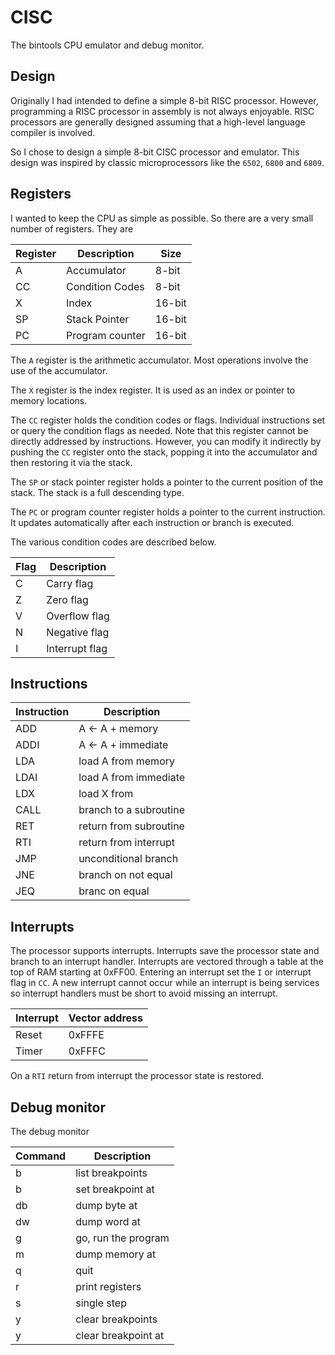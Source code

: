 # CISC

The bintools CPU emulator and debug monitor.

## Design

Originally I had intended to define a simple 8-bit RISC processor. However,
programming a RISC processor in assembly is not always enjoyable. RISC 
processors are generally designed assuming that a high-level language compiler 
is involved.

So I chose to design a simple 8-bit CISC processor and emulator. This design 
was inspired by classic microprocessors like the `6502`, `6800` and `6809`.

## Registers

I wanted to keep the CPU as simple as possible. So there are a very small 
number of registers. They are

Register | Description | Size
-------- | ----------- | ----
A | Accumulator | 8-bit
CC | Condition Codes | 8-bit
X | Index | 16-bit
SP | Stack Pointer | 16-bit
PC | Program counter | 16-bit

The `A` register is the arithmetic accumulator. Most operations involve the 
use of the accumulator.

The `X` register is the index register. It is used as an index or pointer to
memory locations.

The `CC` register holds the condition codes or flags. Individual instructions
set or query the condition flags as needed. Note that this register 
cannot be directly addressed by instructions. However, you can modify it 
indirectly by pushing the `CC` register onto the stack, popping it into the
accumulator and then restoring it via the stack.

The `SP` or stack pointer register holds a pointer to the current position of 
the stack. The stack is a full descending type.

The `PC` or program counter register holds a pointer to the current 
instruction. It updates automatically after each instruction or branch is 
executed.

The various condition codes are described below.

Flag | Description
---- | -----------
C | Carry flag
Z | Zero flag
V | Overflow flag
N | Negative flag
I | Interrupt flag

## Instructions

Instruction | Description
----------- | -----------
ADD | A <- A + memory
ADDI | A <- A + immediate
LDA | load A from memory
LDAI | load A from immediate
LDX | load X from 
CALL | branch to a subroutine
RET | return from subroutine
RTI | return from interrupt
JMP | unconditional branch
JNE | branch on not equal
JEQ | branc on equal

## Interrupts

The processor supports interrupts. Interrupts save the processor state and 
branch to an interrupt handler. Interrupts are vectored through a table at
the top of RAM starting at 0xFF00. Entering an interrupt set the `I` or 
interrupt flag in `CC`. A new interrupt cannot occur while an interrupt is 
being services so interrupt handlers must be short to avoid missing an 
interrupt.

Interrupt | Vector address
--------- | --------------
Reset | 0xFFFE
Timer | 0xFFFC

On a `RTI` return from interrupt the processor state is restored.

## Debug monitor

The debug monitor

Command | Description
------- | -----------
b | list breakpoints
b <name> | set breakpoint at <name>
db <name> | dump byte at <name>
dw <name> | dump word at <name>
g | go, run the program
m <name> | dump memory at <name>
q | quit
r | print registers
s | single step
y | clear breakpoints
y <name> | clear breakpoint at <name>